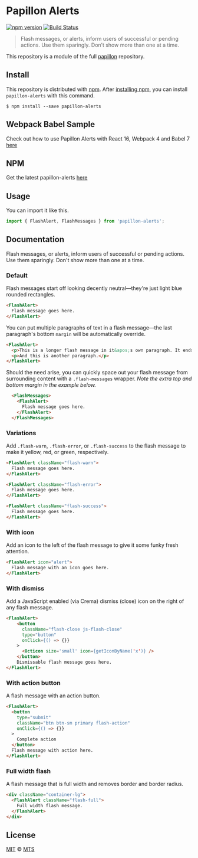 # Papillon Alerts

[![npm version](https://img.shields.io/npm/v/papillon-alerts.svg)](https://www.npmjs.org/package/papillon-alerts)
[![Build Status](https://travis-ci.org/mts/papillon.svg?branch=master)](https://travis-ci.org/mts/papillon)

> Flash messages, or alerts, inform users of successful or pending actions. Use them sparingly. Don’t show more than one at a time.

This repository is a module of the full [papillon][papillon] repository.

## Install

This repository is distributed with [npm][npm]. After [installing npm][install-npm], you can install `papillon-alerts` with this command.

```
$ npm install --save papillon-alerts
```

## Webpack Babel Sample
Check out how to use Papillon Alerts with React 16, Webpack 4 and Babel 7 [here](https://github.com/mts/papillon/tree/master/packages/papillon-alerts/webpack-babel-sample)

## NPM
Get the latest papillon-alerts [here](https://www.npmjs.com/package/papillon-alerts)

## Usage

You can import it like this.

```javascript
import { FlashAlert, FlashMessages } from 'papillon-alerts';
```

## Documentation

Flash messages, or alerts, inform users of successful or pending actions. Use them sparingly. Don't show more than one at a time.

### Default

Flash messages start off looking decently neutral—they're just light blue rounded rectangles.

```html
<FlashAlert>
  Flash message goes here.
</FlashAlert>
```

You can put multiple paragraphs of text in a flash message—the last paragraph's bottom `margin` will be automatically override.

```html
<FlashAlert>
  <p>This is a longer flash message in it&apos;s own paragraph. It ends up looking something like this. If we keep adding more text, it&apos;ll eventually wrap to a new line.</p>
  <p>And this is another paragraph.</p>
</FlashAlert>
```

Should the need arise, you can quickly space out your flash message from surrounding content with a `.flash-messages` wrapper. *Note the extra top and bottom margin in the example below.*

```html
  <FlashMessages>
    <FlashAlert>
      Flash message goes here.
    </FlashAlert>
  </FlashMessages>
```

### Variations

Add `.flash-warn`, `.flash-error`, or `.flash-success` to the flash message to make it yellow, red, or green, respectively.

```html
<FlashAlert className="flash-warn">
  Flash message goes here.
</FlashAlert>

<FlashAlert className="flash-error">
  Flash message goes here.
</FlashAlert>

<FlashAlert className="flash-success">
  Flash message goes here.
</FlashAlert>
```

### With icon

Add an icon to the left of the flash message to give it some funky fresh attention.

```html
<FlashAlert icon="alert">
  Flash message with an icon goes here.
</FlashAlert>
```

### With dismiss

Add a JavaScript enabled (via Crema) dismiss (close) icon on the right of any flash message.

```html
<FlashAlert>
    <button
      className="flash-close js-flash-close"
      type="button"
      onClick={() => {}}
    >
      <Octicon size='small' icon={getIconByName('x')} />
    </button>
    Dismissable flash message goes here.
</FlashAlert>
```

### With action button

A flash message with an action button.

```html
<FlashAlert>
  <button
    type="submit"
    className="btn btn-sm primary flash-action"
    onClick={() => {}}
  >
    Complete action
  </button>
  Flash message with action here.
</FlashAlert>
```

### Full width flash

A flash message that is full width and removes border and border radius.

```html
<div className="container-lg">
  <FlashAlert className="flash-full">
    Full width flash message.
  </FlashAlert>
</div>
```

## License

[MIT](./LICENSE) &copy; [MTS](https://github.com/mts)

[papillon]: https://github.com/mts/papillon
[docs]: https://github.com/mts/papillon/tree/master/packages/papillon-alerts
[npm]: https://www.npmjs.com/package/papillon-alerts
[install-npm]: https://docs.npmjs.com/getting-started/installing-node
[react]: https://github.com/facebook/react

